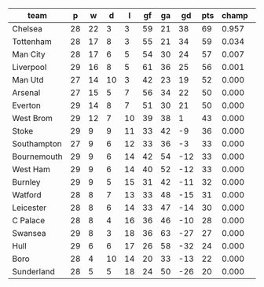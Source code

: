 |    team     | p  | w  | d  | l  | gf | ga | gd  | pts | champ | top2  | top3  | top4  |  5-7  | bot4  | bot3  | bot2  |
|-------------|----|----|----|----|----|----|-----|-----|-------|-------|-------|-------|-------|-------|-------|-------|
| Chelsea     | 28 | 22 |  3 |  3 | 59 | 21 |  38 |  69 | 0.957 | 0.994 | 1.000 | 1.000 | 0.000 | 0.000 | 0.000 | 0.000|
| Tottenham   | 28 | 17 |  8 |  3 | 55 | 21 |  34 |  59 | 0.034 | 0.628 | 0.843 | 0.941 | 0.059 | 0.000 | 0.000 | 0.000|
| Man City    | 28 | 17 |  6 |  5 | 54 | 30 |  24 |  57 | 0.007 | 0.203 | 0.537 | 0.772 | 0.228 | 0.000 | 0.000 | 0.000|
| Liverpool   | 29 | 16 |  8 |  5 | 61 | 36 |  25 |  56 | 0.001 | 0.103 | 0.350 | 0.665 | 0.336 | 0.000 | 0.000 | 0.000|
| Man Utd     | 27 | 14 | 10 |  3 | 42 | 23 |  19 |  52 | 0.000 | 0.033 | 0.123 | 0.280 | 0.718 | 0.000 | 0.000 | 0.000|
| Arsenal     | 27 | 15 |  5 |  7 | 56 | 34 |  22 |  50 | 0.000 | 0.039 | 0.144 | 0.322 | 0.676 | 0.000 | 0.000 | 0.000|
| Everton     | 29 | 14 |  8 |  7 | 51 | 30 |  21 |  50 | 0.000 | 0.000 | 0.004 | 0.021 | 0.948 | 0.000 | 0.000 | 0.000|
| West Brom   | 29 | 12 |  7 | 10 | 39 | 38 |   1 |  43 | 0.000 | 0.000 | 0.000 | 0.000 | 0.032 | 0.000 | 0.000 | 0.000|
| Stoke       | 29 |  9 |  9 | 11 | 33 | 42 |  -9 |  36 | 0.000 | 0.000 | 0.000 | 0.000 | 0.001 | 0.004 | 0.001 | 0.000|
| Southampton | 27 |  9 |  6 | 12 | 33 | 36 |  -3 |  33 | 0.000 | 0.000 | 0.000 | 0.000 | 0.002 | 0.006 | 0.001 | 0.000|
| Bournemouth | 29 |  9 |  6 | 14 | 42 | 54 | -12 |  33 | 0.000 | 0.000 | 0.000 | 0.000 | 0.000 | 0.067 | 0.021 | 0.004|
| West Ham    | 29 |  9 |  6 | 14 | 40 | 52 | -12 |  33 | 0.000 | 0.000 | 0.000 | 0.000 | 0.000 | 0.099 | 0.036 | 0.008|
| Burnley     | 29 |  9 |  5 | 15 | 31 | 42 | -11 |  32 | 0.000 | 0.000 | 0.000 | 0.000 | 0.000 | 0.063 | 0.021 | 0.004|
| Watford     | 28 |  8 |  7 | 13 | 33 | 48 | -15 |  31 | 0.000 | 0.000 | 0.000 | 0.000 | 0.000 | 0.160 | 0.071 | 0.020|
| Leicester   | 28 |  8 |  6 | 14 | 33 | 47 | -14 |  30 | 0.000 | 0.000 | 0.000 | 0.000 | 0.000 | 0.111 | 0.047 | 0.012|
| C Palace    | 28 |  8 |  4 | 16 | 36 | 46 | -10 |  28 | 0.000 | 0.000 | 0.000 | 0.000 | 0.000 | 0.419 | 0.250 | 0.105|
| Swansea     | 29 |  8 |  3 | 18 | 36 | 63 | -27 |  27 | 0.000 | 0.000 | 0.000 | 0.000 | 0.000 | 0.495 | 0.295 | 0.133|
| Hull        | 29 |  6 |  6 | 17 | 26 | 58 | -32 |  24 | 0.000 | 0.000 | 0.000 | 0.000 | 0.000 | 0.830 | 0.700 | 0.471|
| Boro        | 28 |  4 | 10 | 14 | 20 | 33 | -13 |  22 | 0.000 | 0.000 | 0.000 | 0.000 | 0.000 | 0.782 | 0.637 | 0.419|
| Sunderland  | 28 |  5 |  5 | 18 | 24 | 50 | -26 |  20 | 0.000 | 0.000 | 0.000 | 0.000 | 0.000 | 0.963 | 0.920 | 0.825|
